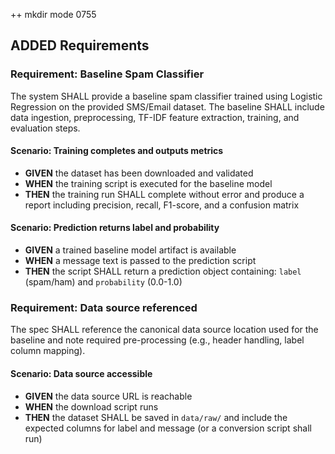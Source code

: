 ++ mkdir mode 0755
## ADDED Requirements

### Requirement: Baseline Spam Classifier
The system SHALL provide a baseline spam classifier trained using Logistic Regression on the provided SMS/Email dataset. The baseline SHALL include data ingestion, preprocessing, TF-IDF feature extraction, training, and evaluation steps.

#### Scenario: Training completes and outputs metrics
- **GIVEN** the dataset has been downloaded and validated
- **WHEN** the training script is executed for the baseline model
- **THEN** the training run SHALL complete without error and produce a report including precision, recall, F1-score, and a confusion matrix

#### Scenario: Prediction returns label and probability
- **GIVEN** a trained baseline model artifact is available
- **WHEN** a message text is passed to the prediction script
- **THEN** the script SHALL return a prediction object containing: `label` (spam/ham) and `probability` (0.0-1.0)

### Requirement: Data source referenced
The spec SHALL reference the canonical data source location used for the baseline and note required pre-processing (e.g., header handling, label column mapping).

#### Scenario: Data source accessible
- **GIVEN** the data source URL is reachable
- **WHEN** the download script runs
- **THEN** the dataset SHALL be saved in `data/raw/` and include the expected columns for label and message (or a conversion script shall run)
